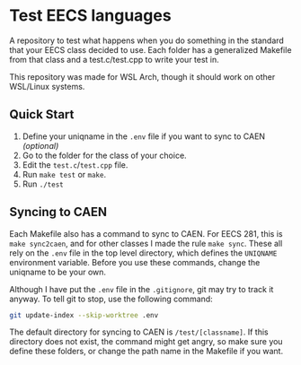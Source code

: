 # Test EECS languages
A repository to test what happens when you do something in the standard that your EECS class decided to use. Each folder has a generalized Makefile from that class and a test.c/test.cpp to write your test in.

This repository was made for WSL Arch, though it should work on other WSL/Linux systems.

## Quick Start
1. Define your uniqname in the `.env` file if you want to sync to CAEN *(optional)*
2. Go to the folder for the class of your choice.
3. Edit the `test.c`/`test.cpp` file.
4. Run `make test` or `make`.
5. Run `./test`

## Syncing to CAEN
Each Makefile also has a command to sync to CAEN. For EECS 281, this is `make sync2caen`, and for other classes I made the rule `make sync`. These all rely on the `.env` file in the top level directory, which defines the `UNIQNAME` environment variable. Before you use these commands, change the uniqname to be your own.

Although I have put the `.env` file in the `.gitignore`, git may try to track it anyway. To tell git to stop, use the following command:
```bash
git update-index --skip-worktree .env
```

The default directory for syncing to CAEN is `/test/[classname]`. If this directory does not exist, the command might get angry, so make sure you define these folders, or change the path name in the Makefile if you want.
